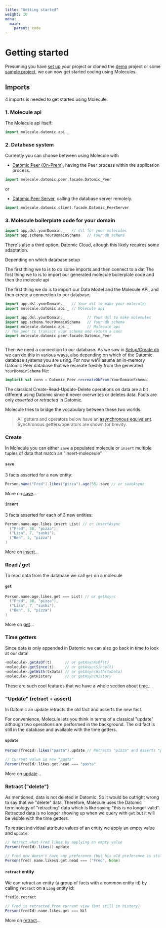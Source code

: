 ```yaml
---
title: "Getting started"
weight: 10
menu:
  main:
    parent: code
---
```


# Getting started

Presuming you have [set up](/setup) your project or cloned the [demo](https://github.com/scalamolecule/molecule-demo) project or some [sample project](https://github.com/scalamolecule/molecule-sample-projects), we can now get started coding using Molecules.


## Imports

4 imports is needed to get started using Molecule:

### 1. Molecule api

The Molecule api itself:

```scala
import molecule.datomic.api._
```


### 2. Database system

Currently you can choose between using Molecule with 

- [Datomic Peer (On-Prem)](https://www.datomic.com/on-prem.html), having the Peer process within the application process.
```scala
import molecule.datomic.peer.facade.Datomic_Peer
```
or
- [Datomic Peer Server](https://docs.datomic.com/on-prem/peer-server.html), calling the database server remotely.
```scala
import molecule.datomic.client.facade.Datomic_PeerServer  
```

### 3. Molecule boilerplate code for your domain

```scala
import app.dsl.yourDomain._   // dsl for your molecules
import app.schema.YourDomainSchema   // Your db schema
```




There's also a third option, Datomic Cloud, altough this likely requires some adaptation.

Depending on which database setup

The first thing we to is to do some imports and then connect to a dat
The first thing we to is to import our generated molecule boilerplate code and then the molecule api

The first thing we do is to import our Data Model and the Molecule API, and then create a connection to our database.  

```scala
import app.dsl.yourDomain._   // Your dsl to make your molecules
import molecule.datomic.api._ // Molecule api

import app.dsl.yourDomain._          // Your dsl to make molecules
import app.schema.YourDomainSchema   // Your db schema
import molecule.datomic.api._        // Molecule api
// The peer to transact your schema and return a conn
import molecule.datomic.peer.facade.Datomic_Peer  



```
Then we need a connection to our database. As we saw in [Setup/Create db](/setup/create-db) we can do this in various ways, also depending on which of the Datomic database systems you are using. For now we'll asume an in-memory Datomic Peer database that we recreate freshly from the generated `YourDomainSchema` file: 

```scala
implicit val conn = Datomic_Peer.recreateDbFrom(YourDomainSchema) 

```




The classical Create-Read-Update-Delete operations on data are a bit different using Datomic since it never overwrites or deletes data. Facts are only _asserted_ or _retracted_ in Datomic.

Molecule tries to bridge the vocabulary between these two worlds.


>All getters and operators below have an [asynchronous equivalent](/code/attributes/#syncasync-apis). Synchronous getters/operators are shown for brevity.

### Create

In Molecule you can either `save` a populated molecule or `insert` multiple tuples of data that match an "insert-moleceule"

#### `save`
3 facts asserted for a new entity:
```scala
Person.name("Fred").likes("pizza").age(38).save // or saveAsync
```

More on [save](/manual/crud/save/)...


#### `insert`
3 facts asserted for each of 3 new entities:
```scala
Person.name.age.likes insert List( // or insertAsync
  ("Fred", 38, "pizza"),
  ("Lisa", 7, "sushi"),
  ("Ben", 5, "pizza")
)
```
More on [insert](/manual/crud/insert/)...


### Read / get

To read data from the database we call `get` on a molecule

#### `get`

```scala
Person.name.age.likes.get === List( // or getAsync
  ("Fred", 38, "pizza"),
  ("Lisa", 7, "sushi"),
  ("Ben", 5, "pizza")
)
```
More on [get](/manual/crud/get/)...


### Time getters

Since data is only appended in Datomic we can also go back in time to look at our data!

```scala
<molecule>.getAsOf(t)      // or getAsynAsOf(t)
<molecule>.getSince(t)     // or getAsyncSince(t)
<molecule>.getWith(txData) // or getAsyncWith(txData)
<molecule>.getHistory      // or getAsyncHistory
```
These are such cool features that we have a whole section about [time](/manual/time)...



### "Update" (retract + assert)

In Datomic an update retracts the old fact and asserts the new fact.

For convenience, Molecule lets you think in terms of a classical "update" although two operations are performed in the background. The old fact is still in the database and available with the time getters.

#### `update`

```scala
Person(fredId).likes("pasta").update // Retracts "pizza" and Asserts "pasta"

// Current value is now "pasta"
Person(fredId).likes.get.head === "pasta"
```


More on [update](/manual/crud/update/)...


### Retract ("delete")

As mentioned, data is not deleted in Datomic. So it would be outright wrong to say that we "delete" data. Therefore, Molecule uses the Datomic terminology of "retracting" data which is like saying "this is no longer valid". Retracted data is no longer showing up when we query with `get` but it will be visible with the time getters.

To retract individual attribute values of an entity we apply an empty value and `update`:

```scala
// Retract what Fred likes by applying an empty value
Person(fredId).likes().update

// Fred now doesn't have any preference (but his old preference is still in history)
Person(fred).name.likes$.get.head === ("Fred", None)
```

#### `retract` entity

We can retract an entity (a group of facts with a common entity id) by calling `retract` on a `Long` entity id:
```scala
fredId.retract

// Fred is retracted from current view (but still in history)
Person(fredId).name.likes.get === Nil
```
More on [retract](/manual/crud/retract/)...
